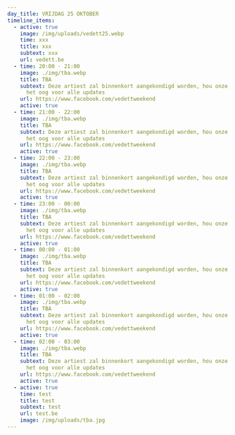 ```yaml
---
day_title: VRIJDAG 25 OKTOBER
timeline_items:
  - active: true
    image: /img/uploads/vedett25.webp
    time: xxx
    title: xxx
    subtext: xxx
    url: vedett.be
  - time: 20:00 - 21:00
    image: ./img/tba.webp
    title: TBA
    subtext: Deze artiest zal binnenkort aangekondigd worden, hou onze socials in
      het oog voor alle updates
    url: https://www.facebook.com/vedettweekend
    active: true
  - time: 21:00 - 22:00
    image: ./img/tba.webp
    title: TBA
    subtext: Deze artiest zal binnenkort aangekondigd worden, hou onze socials in
      het oog voor alle updates
    url: https://www.facebook.com/vedettweekend
    active: true
  - time: 22:00 - 23:00
    image: ./img/tba.webp
    title: TBA
    subtext: Deze artiest zal binnenkort aangekondigd worden, hou onze socials in
      het oog voor alle updates
    url: https://www.facebook.com/vedettweekend
    active: true
  - time: 23:00 - 00:00
    image: ./img/tba.webp
    title: TBA
    subtext: Deze artiest zal binnenkort aangekondigd worden, hou onze socials in
      het oog voor alle updates
    url: https://www.facebook.com/vedettweekend
    active: true
  - time: 00:00 - 01:00
    image: ./img/tba.webp
    title: TBA
    subtext: Deze artiest zal binnenkort aangekondigd worden, hou onze socials in
      het oog voor alle updates
    url: https://www.facebook.com/vedettweekend
    active: true
  - time: 01:00 - 02:00
    image: ./img/tba.webp
    title: TBA
    subtext: Deze artiest zal binnenkort aangekondigd worden, hou onze socials in
      het oog voor alle updates
    url: https://www.facebook.com/vedettweekend
    active: true
  - time: 02:00 - 03:00
    image: ./img/tba.webp
    title: TBA
    subtext: Deze artiest zal binnenkort aangekondigd worden, hou onze socials in
      het oog voor alle updates
    url: https://www.facebook.com/vedettweekend
    active: true
  - active: true
    time: test
    title: test
    subtext: test
    url: test.be
    image: /img/uploads/tba.jpg
---
```

